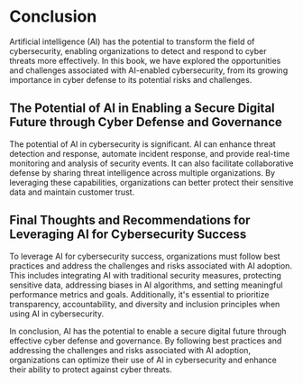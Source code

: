 # Conclusion

Artificial intelligence (AI) has the potential to transform the field of cybersecurity, enabling organizations to detect and respond to cyber threats more effectively. In this book, we have explored the opportunities and challenges associated with AI-enabled cybersecurity, from its growing importance in cyber defense to its potential risks and challenges.

The Potential of AI in Enabling a Secure Digital Future through Cyber Defense and Governance
--------------------------------------------------------------------------------------------

The potential of AI in cybersecurity is significant. AI can enhance threat detection and response, automate incident response, and provide real-time monitoring and analysis of security events. It can also facilitate collaborative defense by sharing threat intelligence across multiple organizations. By leveraging these capabilities, organizations can better protect their sensitive data and maintain customer trust.

Final Thoughts and Recommendations for Leveraging AI for Cybersecurity Success
------------------------------------------------------------------------------

To leverage AI for cybersecurity success, organizations must follow best practices and address the challenges and risks associated with AI adoption. This includes integrating AI with traditional security measures, protecting sensitive data, addressing biases in AI algorithms, and setting meaningful performance metrics and goals. Additionally, it's essential to prioritize transparency, accountability, and diversity and inclusion principles when using AI in cybersecurity.

In conclusion, AI has the potential to enable a secure digital future through effective cyber defense and governance. By following best practices and addressing the challenges and risks associated with AI adoption, organizations can optimize their use of AI in cybersecurity and enhance their ability to protect against cyber threats.